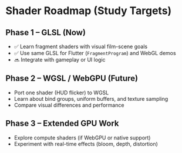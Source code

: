 # Shader Roadmap (Study Targets)

## Phase 1 – GLSL (Now)
- ✅ Learn fragment shaders with visual film-scene goals
- ✅ Use same GLSL for Flutter (`FragmentProgram`) and WebGL demos
- 🔜 Integrate with gameplay or UI logic

## Phase 2 – WGSL / WebGPU (Future)
- Port one shader (HUD flicker) to WGSL
- Learn about bind groups, uniform buffers, and texture sampling
- Compare visual differences and performance

## Phase 3 – Extended GPU Work
- Explore compute shaders (if WebGPU or native support)
- Experiment with real-time effects (bloom, depth, distortion)
